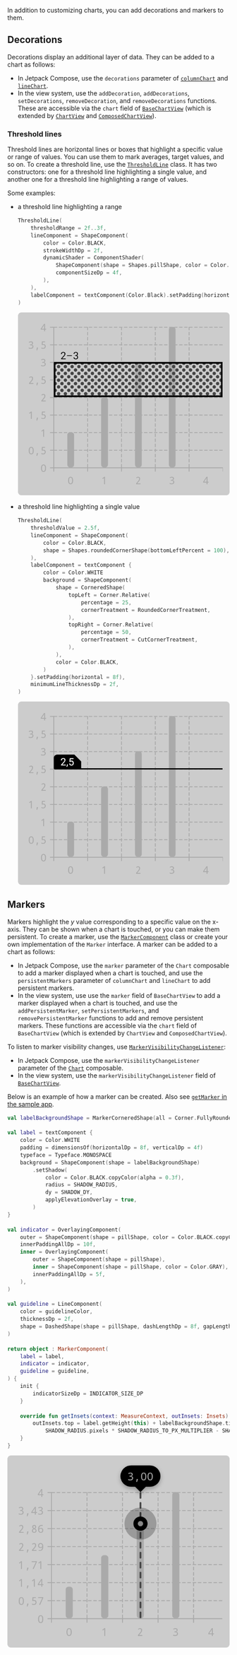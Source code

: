 In addition to customizing charts, you can add decorations and markers to them.

## Decorations

Decorations display an additional layer of data. They can be added to a chart as follows:

- In Jetpack Compose, use the `decorations` parameter of [`columnChart`](https://patrykandpatryk.com/vico/api/vico/compose/com.patrykandpatryk.vico.compose.chart.column/column-chart) and [`lineChart`](https://patrykandpatryk.com/vico/api/vico/compose/com.patrykandpatryk.vico.compose.chart.line/line-chart).
- In the view system, use the `addDecoration`, `addDecorations`, `setDecorations`, `removeDecoration`, and `removeDecorations` functions. These are accessible via the `chart` field of [`BaseChartView`](https://patrykandpatryk.com/vico/api/vico/view/com.patrykandpatryk.vico.view.chart/-base-chart-view/) (which is extended by [`ChartView`](https://patrykandpatryk.com/vico/api/vico/view/com.patrykandpatryk.vico.view.chart/-chart-view/) and [`ComposedChartView`](https://patrykandpatryk.com/vico/api/vico/view/com.patrykandpatryk.vico.view.chart/-composed-chart-view/)).

### Threshold lines

Threshold lines are horizontal lines or boxes that highlight a specific value or range of values. You can use them to mark averages, target values, and so on. To create a threshold line, use the [`ThresholdLine`](https://patrykandpatryk.com/vico/api/vico/core/com.patrykandpatryk.vico.core.chart.decoration/-threshold-line/) class. It has two constructors: one for a threshold line highlighting a single value, and another one for a threshold line highlighting a range of values.

Some examples:

- a threshold line highlighting a range

    ```kotlin
    ThresholdLine(
        thresholdRange = 2f..3f,
        lineComponent = ShapeComponent(
            color = Color.BLACK,
            strokeWidthDp = 2f,
            dynamicShader = ComponentShader(
                ShapeComponent(shape = Shapes.pillShape, color = Color.DKGRAY),
                componentSizeDp = 4f,
            ),
        ),
        labelComponent = textComponent(Color.Black).setPadding(horizontal = 8f),
    )
    ```

    ![](../images/range-threshold-line.png)

- a threshold line highlighting a single value

    ```kotlin
    ThresholdLine(
        thresholdValue = 2.5f,
        lineComponent = ShapeComponent(
            color = Color.BLACK,
            shape = Shapes.roundedCornerShape(bottomLeftPercent = 100),
        ),
        labelComponent = textComponent {
            color = Color.WHITE
            background = ShapeComponent(
                shape = CorneredShape(
                    topLeft = Corner.Relative(
                        percentage = 25,
                        cornerTreatment = RoundedCornerTreatment,
                    ),
                    topRight = Corner.Relative(
                        percentage = 50,
                        cornerTreatment = CutCornerTreatment,
                    ),
                ),
                color = Color.BLACK,
            )
        }.setPadding(horizontal = 8f),
        minimumLineThicknessDp = 2f,
    )
    ```

    ![](../images/single-value-threshold-line.png)

## Markers

Markers highlight the _y_ value corresponding to a specific value on the x-axis. They can be shown when a chart is touched, or you can make them persistent. To create a marker, use the [`MarkerComponent`](https://patrykandpatryk.com/vico/api/vico/core/com.patrykandpatryk.vico.core.component.marker/-marker-component/) class or create your own implementation of the `Marker` interface. A marker can be added to a chart as follows:

- In Jetpack Compose, use the `marker` parameter of the `Chart` composable to add a marker displayed when a chart is touched, and use the `persistentMarkers` parameter of `columnChart` and `lineChart` to add persistent markers.
- In the view system, use use the `marker` field of `BaseChartView` to add a marker displayed when a chart is touched, and use the `addPersistentMarker`, `setPersistentMarkers`, and `removePersistentMarker` functions to add and remove persistent markers. These functions are accessible via the `chart` field of `BaseChartView` (which is extended by `ChartView` and `ComposedChartView`).

To listen to marker visibility changes, use [`MarkerVisibilityChangeListener`](https://patrykandpatryk.com/vico/api/vico/core/com.patrykandpatryk.vico.core.component.marker/-marker-visibility-change-listener/):

- In Jetpack Compose, use the `markerVisibilityChangeListener` parameter of the [`Chart`](https://patrykandpatryk.com/vico/api/vico/compose/com.patrykandpatryk.vico.compose.chart/-chart) composable.
- In the view system, use the `markerVisibilityChangeListener` field of [`BaseChartView`](https://patrykandpatryk.com/vico/api/vico/view/com.patrykandpatryk.vico.view.chart/-base-chart-view/).

Below is an example of how a marker can be created. Also see [`getMarker` in the sample app](https://github.com/patrykandpatryk/vico/blob/master/sample/src/main/java/com/patrykandpatryk/vico/sample/component/Marker.kt#L38).

```kotlin
val labelBackgroundShape = MarkerCorneredShape(all = Corner.FullyRounded)

val label = textComponent {
    color = Color.WHITE
    padding = dimensionsOf(horizontalDp = 8f, verticalDp = 4f)
    typeface = Typeface.MONOSPACE
    background = ShapeComponent(shape = labelBackgroundShape)
        .setShadow(
            color = Color.BLACK.copyColor(alpha = 0.3f),
            radius = SHADOW_RADIUS,
            dy = SHADOW_DY,
            applyElevationOverlay = true,
        )
}

val indicator = OverlayingComponent(
    outer = ShapeComponent(shape = pillShape, color = Color.BLACK.copyColor(alpha = 0.25f)),
    innerPaddingAllDp = 10f,
    inner = OverlayingComponent(
        outer = ShapeComponent(shape = pillShape),
        inner = ShapeComponent(shape = pillShape, color = Color.GRAY),
        innerPaddingAllDp = 5f,
    ),
)

val guideline = LineComponent(
    color = guidelineColor,
    thicknessDp = 2f,
    shape = DashedShape(shape = pillShape, dashLengthDp = 8f, gapLengthDp = 4f),
)

return object : MarkerComponent(
    label = label,
    indicator = indicator,
    guideline = guideline,
) {
    init {
        indicatorSizeDp = INDICATOR_SIZE_DP
    }

    override fun getInsets(context: MeasureContext, outInsets: Insets) = with(context) {
        outInsets.top = label.getHeight(this) + labelBackgroundShape.tickSizeDp.pixels +
            SHADOW_RADIUS.pixels * SHADOW_RADIUS_TO_PX_MULTIPLIER - SHADOW_DY.pixels
    }
}
```

![](../images/marker.png)
